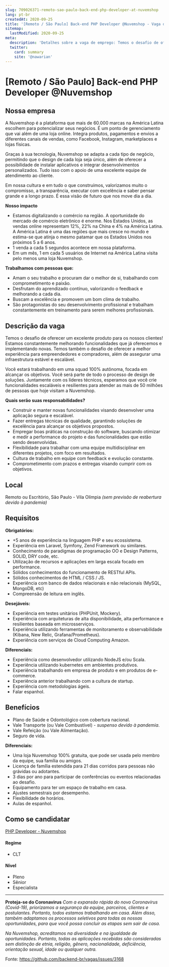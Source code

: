 ```yaml
---
slug: 709026371-remoto-sao-paulo-back-end-php-developer-at-nuvemshop
lang: pt-br
createdAt: 2020-09-25
title: '[Remoto / São Paulo] Back-end PHP Developer @Nuvemshop - Vaga de Emprego'
sitemap:
  lastModified: 2020-09-25
meta:
  description: 'Detalhes sobre a vaga de emprego: Temos o desafio de oferecer um excelente produto para os nossos clientes! Estamos constantemente melhorando funcionalidades que já oferecemos e implementando novas. Temos também o desafio de oferecer a melhor experiência para empreendedores e compradores, além de assegurar uma infraestrutura estável e escalável. Você estará trabalhando em uma squad 100% autônoma, focada em alcançar os objetivos. Você será parte de todo o processo de design de soluções. Juntamente com os líderes técnicos, esperamos que você crie funcionalidades escaláveis e resilientes para atender as mais de 50 milhões de pessoas que hoje visitam a Nuvemshop. **Quais serão suas responsabilidades?** - Construir e manter novas funcionalidades visando desenvolver uma aplicação segura e escalável. - Fazer entregas técnicas de qualidade, garantindo soluções de excelência para alcançar os objetivos propostos. - Empregar boas práticas na construção do software, buscando otimizar e medir a performance do projeto e das funcionalidades que estão sendo desenvolvidas. - Flexibilidade para trabalhar com uma equipe multidisciplinar em diferentes projetos, com foco em resultados. - Cultura de trabalho em equipe com feedback e evolução constante. - Comprometimento com prazos e entregas visando cumprir com os objetivos.'
  twitter:
    card: summary
    site: '@nawarian'
---
```


# [Remoto / São Paulo] Back-end PHP Developer @Nuvemshop

## Nossa empresa

A Nuvemshop é a plataforma que mais de 60.000 marcas na América Latina escolhem para potencializar seus negócios. É um ponto de gerenciamento que vai além de uma loja online. Integra produtos, pagamentos e envios a diferentes canais de vendas, como Facebook, Instagram, marketplaces e lojas físicas.

Graças à sua tecnologia, Nuvemshop se adapta a cada tipo de negócio, permitindo que o design de cada loja seja único, além de oferecer a possibilidade de instalar aplicativos e integrar desenvolvimentos personalizados. Tudo isso com o apoio de uma excelente equipe de atendimento ao cliente.

Em nossa cultura e em tudo o que construímos, valorizamos muito o compromisso, a transparência, executar com excelência e saber pensar grande e a longo prazo. É essa visão de futuro que nos move dia a dia.

**Nosso impacto**

- Estamos digitalizando o comércio na região. A oportunidade do mercado de comércio eletrônico é enorme. Nos Estados Unidos, as vendas online representam 12%, 22% na China e 4% na América Latina. A América Latina é uma das regiões que mais cresce no mundo e estima-se que atinja o mesmo patamar que os Estados Unidos nos próximos 5 a 6 anos.
- 1 venda a cada 5 segundos acontece em nossa plataforma.
- Em um mês, 1 em cada 5 usuários de Internet na América Latina visita pelo menos uma loja Nuvemshop.

**Trabalhamos com pessoas que:**

- Amam o seu trabalho e procuram dar o melhor de si, trabalhando com comprometimento e paixão.
- Desfrutam do aprendizado contínuo, valorizando o feedback e melhorando a cada dia.
- Buscam a excelência e promovem um bom clima de trabalho.
- São protagonistas do seu desenvolvimento profissional e trabalham constantemente em treinamento para serem melhores profissionais.

## Descrição da vaga

Temos o desafio de oferecer um excelente produto para os nossos clientes! Estamos constantemente melhorando funcionalidades que já oferecemos e implementando novas. Temos também o desafio de oferecer a melhor experiência para empreendedores e compradores, além de assegurar uma infraestrutura estável e escalável.

Você estará trabalhando em uma squad 100% autônoma, focada em alcançar os objetivos. Você será parte de todo o processo de design de soluções. Juntamente com os líderes técnicos, esperamos que você crie funcionalidades escaláveis e resilientes para atender as mais de 50 milhões de pessoas que hoje visitam a Nuvemshop.

**Quais serão suas responsabilidades?**
- Construir e manter novas funcionalidades visando desenvolver uma aplicação segura e escalável.
- Fazer entregas técnicas de qualidade, garantindo soluções de excelência para alcançar os objetivos propostos.
- Empregar boas práticas na construção do software, buscando otimizar e medir a performance do projeto e das funcionalidades que estão sendo desenvolvidas.
- Flexibilidade para trabalhar com uma equipe multidisciplinar em diferentes projetos, com foco em resultados.
- Cultura de trabalho em equipe com feedback e evolução constante.
- Comprometimento com prazos e entregas visando cumprir com os objetivos.


## Local

Remoto ou Escritório, São Paulo - Vila Olímpia _(sem previsão de reabertura devido à pandemia)_

## Requisitos

**Obrigatórios:**

- +5 anos de experiência na linguagem PHP e seu ecossistema.
- Experiência em Laravel, Symfony, Zend Framework ou similares.
- Conhecimento de paradigmas de programação OO e Design Patterns, SOLID, DRY code, etc.
- Utilização de recursos e aplicações em larga escala focado em performance.
- Sólidos conhecimentos do funcionamento de RESTful APIs.
- Sólidos conhecimentos de HTML / CSS / JS.
- Experiência com banco de dados relacionais e não relacionais (MySQL, MongoDB, etc)
- Compreensão de leitura em inglês.

**Desejáveis:**
- Experiência em testes unitários (PHPUnit, Mockery).
- Experiência com arquiteturas de alta disponibilidade, alta performance e resilientes baseada em microsserviços.
- Experiência utilizando ferramentas de monitoramento e observabilidade (Kibana, New Relic, Grafana/Prometheus).
- Experiência com serviços de Cloud Computing Amazon.

**Diferenciais:**
- Experiência como desenvolvedor utilizando NodeJS e/ou Scala.
- Experiência utilizando kubernetes em ambientes produtivos.
- Experiência trabalhando em empresa de produto e em produtos de e-commerce.
- Experiência anterior trabalhando com a cultura de startup.
- Experiência com metodologias ágeis.
- Falar espanhol.


## Benefícios
- Plano de Saúde e Odontológico com cobertura nacional.
- Vale Transporte (ou Vale Combustível) - _suspenso devido à pandemia_.
- Vale Refeição (ou Vale Alimentação).
- Seguro de vida.



**Diferenciais:**
- Uma loja Nuvemshop 100% gratuita, que pode ser usada pelo membro da equipe, sua família ou amigos.
- Licença de família estendida para 21 dias corridos para pessoas não grávidas ou adotantes.
- 3 dias por ano para participar de conferências ou eventos relacionadas ao desafio.
- Equipamento para ter um espaço de trabalho em casa.
- Ajustes semestrais por desempenho.
- Flexibilidade de horários.
- Aulas de espanhol.

## Como se candidatar

[PHP Developer - Nuvemshop](https://apply.workable.com/tiendanube-nuvemshop/j/BCF4C81398/apply/)

#### Regime
- CLT

#### Nível
- Pleno
- Sênior
- Especialista

---

**Proteja-se do Coronavirus**
_Com a expansão rápida do novo Coronavírus (Covid-19), priorizamos a segurança da equipe, parceiros, clientes e postulantes. Portanto, todos estamos trabalhando em casa. Além disso, também adaptamos os processos seletivos para todas as nossas oportunidades, para que você possa concluir as etapas sem sair de casa._

_Na Nuvemshop, acreditamos na diversidade e na igualdade de oportunidades. Portanto, todas as aplicações recebidas são consideradas sem distinção de etnia, religião, gênero, nacionalidade, deficiência, orientação sexual, idade ou qualquer outra._


Fonte: https://github.com/backend-br/vagas/issues/3168